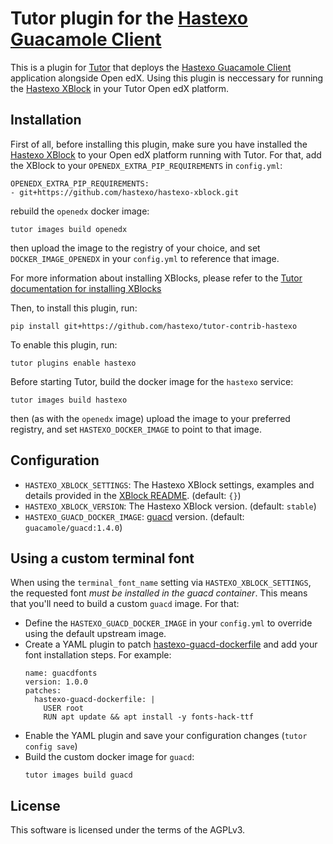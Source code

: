 Tutor plugin for the [Hastexo Guacamole Client](https://github.com/hastexo/hastexo-xblock/tree/master/hastexo_guacamole_client)
===============================================


This is a plugin for [Tutor](https://docs.tutor.overhang.io) that
deploys the [Hastexo Guacamole
Client](https://github.com/hastexo/hastexo-xblock/tree/master/hastexo_guacamole_client)
application alongside Open edX.  Using this plugin is neccessary for
running the [Hastexo
XBlock](https://github.com/hastexo/hastexo-xblock) in your Tutor Open
edX platform.


Installation
------------

First of all, before installing this plugin, make sure you have
installed the [Hastexo
XBlock](https://github.com/hastexo/hastexo-xblock) to your Open edX
platform running with Tutor. For that, add the XBlock to your
`OPENEDX_EXTRA_PIP_REQUIREMENTS` in `config.yml`:

```
OPENEDX_EXTRA_PIP_REQUIREMENTS:
- git+https://github.com/hastexo/hastexo-xblock.git
```

rebuild the `openedx` docker image:

```
tutor images build openedx
```

then upload the image to the registry of your choice, and set
`DOCKER_IMAGE_OPENEDX` in your `config.yml` to reference that image.

For more information about installing XBlocks, please refer to the
[Tutor documentation for installing
XBlocks](https://docs.tutor.overhang.io/configuration.html#installing-extra-xblocks-and-requirements)


Then, to install this plugin, run:

```
pip install git+https://github.com/hastexo/tutor-contrib-hastexo
```

To enable this plugin, run:

```
tutor plugins enable hastexo
```

Before starting Tutor, build the docker image for the `hastexo`
service:

```
tutor images build hastexo
```

then (as with the `openedx` image) upload the image to your preferred
registry, and set `HASTEXO_DOCKER_IMAGE` to point to that image.

Configuration
-------------

* `HASTEXO_XBLOCK_SETTINGS`: The Hastexo XBlock settings, examples and
  details provided in the [XBlock
  README](https://github.com/hastexo/hastexo-xblock#deployment). (default:
  `{}`)
* `HASTEXO_XBLOCK_VERSION`: The Hastexo XBlock version. (default:
  `stable`)
* `HASTEXO_GUACD_DOCKER_IMAGE`:
  [guacd](https://hub.docker.com/r/guacamole/guacd) version. (default:
  `guacamole/guacd:1.4.0`)

Using a custom terminal font
----------------------------

When using the `terminal_font_name` setting via `HASTEXO_XBLOCK_SETTINGS`,
the requested font *must be installed in the guacd container*. This means that you'll
need to build a custom `guacd` image. For that:
* Define the `HASTEXO_GUACD_DOCKER_IMAGE` in your `config.yml` to override using the
  default upstream image.
* Create a YAML plugin to patch [hastexo-guacd-dockerfile]() and add your font installation
  steps. For example:
  ```
  name: guacdfonts
  version: 1.0.0
  patches:
    hastexo-guacd-dockerfile: |
      USER root
      RUN apt update && apt install -y fonts-hack-ttf
  ```
* Enable the YAML plugin and save your configuration changes (`tutor config save`)
* Build the custom docker image for `guacd`:
  ```
  tutor images build guacd
  ```

License
-------

This software is licensed under the terms of the AGPLv3.

